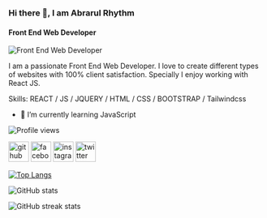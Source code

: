 ### Hi there 👋, I am Abrarul Rhythm
#### Front End Web Developer
![Front End Web Developer]([https://scontent.fdac144-1.fna.fbcdn.net/v/t39.30808-6/329924139_506315001471696_3455584900523753985_n.jpg?_nc_cat=106&ccb=1-7&_nc_sid=730e14&_nc_ohc=xGz8rQw8YssAX8ZiYFN&_nc_ht=scontent.fdac144-1.fna&oh=00_AfB38BJiQi7EfW_qKNyZz1Ktcw1M19PniF7CNvJ_NVGWFw&oe=642B36FA](https://scontent.fbzl4-1.fna.fbcdn.net/v/t39.30808-6/329924139_506315001471696_3455584900523753985_n.jpg?_nc_cat=106&ccb=1-7&_nc_sid=730e14&_nc_ohc=6OfHXuNLvpAAX9cjCrh&_nc_ht=scontent.fbzl4-1.fna&oh=00_AfBuEDKxtswy08F63v_xX1H9GQQeB6s4u4HvZFhvfk_uQg&oe=6440F7BA))

I am a passionate Front End Web Developer. I love to create different types of websites with 100% client satisfaction. Specially I enjoy working with React JS.

Skills: REACT / JS / JQUERY / HTML / CSS / BOOTSTRAP / Tailwindcss
 
- 🌱 I’m currently learning JavaScript 

![Profile views](https://gpvc.arturio.dev/AbrarulRhythm)  


[<img src='https://cdn.jsdelivr.net/npm/simple-icons@3.0.1/icons/github.svg' alt='github' height='40'>](https://github.com/AbrarulRhythm)  [<img src='https://cdn.jsdelivr.net/npm/simple-icons@3.0.1/icons/facebook.svg' alt='facebook' height='40'>](https://www.facebook.com/AbrarulRhythm1991)  [<img src='https://cdn.jsdelivr.net/npm/simple-icons@3.0.1/icons/instagram.svg' alt='instagram' height='40'>](https://www.instagram.com/abrarulrhythm/)  [<img src='https://cdn.jsdelivr.net/npm/simple-icons@3.0.1/icons/twitter.svg' alt='twitter' height='40'>](https://twitter.com/AbrarulRhythm)  

[![Top Langs](https://github-readme-stats.vercel.app/api/top-langs/?username=AbrarulRhythm)](https://github.com/anuraghazra/github-readme-stats)

![GitHub stats](https://github-readme-stats.vercel.app/api?username=AbrarulRhythm&show_icons=true)  

![GitHub streak stats](https://streak-stats.demolab.com/?user=AbrarulRhythm)  


